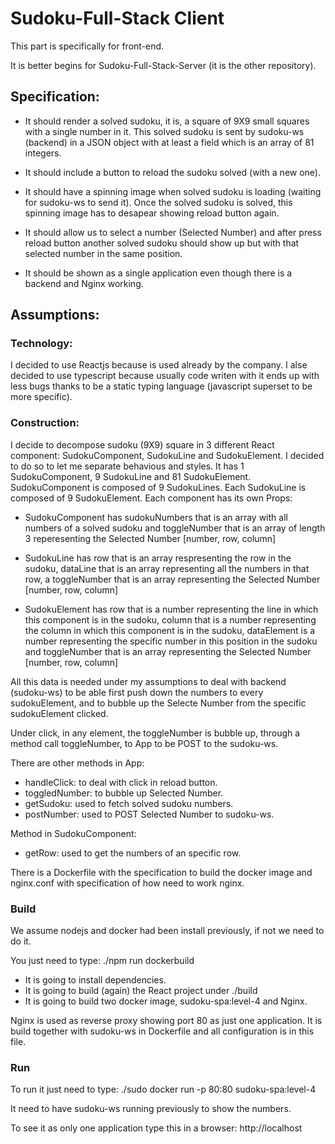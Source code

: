 # Sudoku-Full-Stack Client
This part is specifically for front-end.

It is better begins for Sudoku-Full-Stack-Server (it is the other repository).

## Specification:

- It should render a solved sudoku, it is, a square of 9X9 small squares with a single number in it.
This solved sudoku is sent by sudoku-ws (backend) in a JSON object with at least a field which is an
array of 81 integers.

- It should include a button to reload the sudoku solved (with a new one).

- It should have a spinning image when solved sudoku is loading (waiting for sudoku-ws to send it). Once the solved
sudoku is solved, this spinning image has to desapear showing reload button again.

- It should allow us to select a number (Selected Number) and after press reload button another solved sudoku should
show up but with that selected number in the same position.

- It should be shown as a single application even though there is a backend and Nginx working.

## Assumptions:

### Technology: 
I decided to use Reactjs because is used already by the company. I alse decided to use typescript because usually 
code writen with it ends up with less bugs thanks to be a static typing language (javascript superset to be more specific).

### Construction: 
I decide to decompose sudoku (9X9) square in 3 different React component: SudokuComponent, SudokuLine and SudokuElement.
I decided to do so to let me separate behavious and styles.
It has 1 SudokuComponent, 9 SudokuLine and 81 SudokuElement.
SudokuComponent is composed of 9 SudokuLines.
Each SudokuLine is composed of 9 SudokuElement.
Each component has its own Props: 

- SudokuComponent has sudokuNumbers that is an array with all numbers of a solved sudoku and toggleNumber that is 
an array of length 3 reperesenting the Selected Number [number, row, column]

- SudokuLine has row that is an array respresenting the row in the sudoku, dataLine that is an array representing all the
numbers in that row, a toggleNumber that is an array representing the Selected Number [number, row, column]

- SudokuElement has row that is a number representing the line in which this component is in the sudoku, column that is a
number representing the column in which this component is in the sudoku, dataElement is a number representing the
specific number in this position in the sudoku and toggleNumber that is an array representing the Selected Number [number,
row, column]

All this data is needed under my assumptions to deal with backend (sudoku-ws) to be able first push down the numbers to every
sudokuElement, and to bubble up the Selecte Number from the specific sudokuElement clicked.

Under click, in any element, the toggleNumber is bubble up, through a method call toggleNumber, to App to be POST to the sudoku-ws.

There are other methods in App:
- handleClick: to deal with click in reload button.
- toggledNumber: to bubble up Selected Number.
- getSudoku: used to fetch solved sudoku numbers.
- postNumber: used to POST Selected Number to sudoku-ws.

Method in SudokuComponent:
- getRow: used to get the numbers of an specific row.

There is a Dockerfile with the specification to build the docker image and nginx.conf with specification of how need to work nginx.

### Build

We assume nodejs and docker had been install previously, if not we need to do it.

You just need to type: ./npm run dockerbuild

- It is going to install dependencies.
- It is going to build (again) the React project under ./build
- It is going to build two docker image, sudoku-spa:level-4 and Nginx.

Nginx is used as reverse proxy showing port 80 as just one application. It is build together with sudoku-ws in Dockerfile and
all configuration is in this file.

### Run

To run it just need to type: ./sudo docker run -p 80:80 sudoku-spa:level-4

It need to have sudoku-ws running previously to show the numbers.

To see it as only one application type this in a browser: http://localhost

